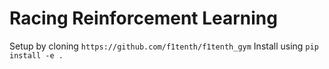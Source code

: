 # Racing Reinforcement Learning
Setup by cloning `https://github.com/f1tenth/f1tenth_gym`
Install using `pip install -e .`

